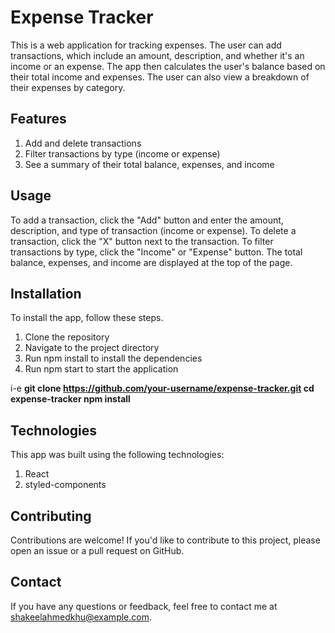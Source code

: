 # Expense Tracker
This is a web application for tracking expenses. The user can add transactions, which include an amount, description, and whether it's an income or an expense. The app then calculates the user's balance based on their total income and expenses. The user can also view a breakdown of their expenses by category.


## Features
1. Add and delete transactions
1. Filter transactions by type (income or expense)
1. See a summary of their total balance, expenses, and income

## Usage
To add a transaction, click the "Add" button and enter the amount, description, and type of transaction (income or expense). To delete a transaction, click the "X" button next to the transaction. To filter transactions by type, click the "Income" or "Expense" button. The total balance, expenses, and income are displayed at the top of the page.

## Installation
To install the app, follow these steps.
1. Clone the repository
1. Navigate to the project directory
1. Run npm install to install the dependencies
1. Run npm start to start the application

i-e **git clone https://github.com/your-username/expense-tracker.git
cd expense-tracker
npm install**


## Technologies
This app was built using the following technologies:
1. React
1. styled-components

## Contributing
Contributions are welcome! If you'd like to contribute to this project, please open an issue or a pull request on GitHub.

## Contact
If you have any questions or feedback, feel free to contact me at shakeelahmedkhu@example.com.

